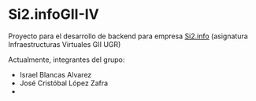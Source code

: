Si2.infoGII-IV
==============

Proyecto para el desarrollo de backend para empresa [Si2.info](http://si2.info/) (asignatura Infraestructuras Virtuales GII UGR)


Actualmente, integrantes del grupo:

+ Israel Blancas Alvarez
+ José Cristóbal López Zafra
+ 
